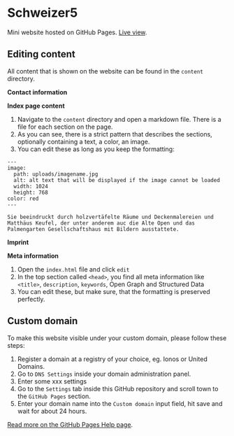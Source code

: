 # Schweizer5
Mini website hosted on GitHub Pages.
[Live view](https://encoding-group.github.io/schweizer5/).

## Editing content
All content that is shown on the website can be found in the `content` directory.

**Contact information**

**Index page content**
1. Navigate to the `content` directory and open a markdown file. There is a file for each section on the page.
2. As you can see, there is a strict pattern that describes the sections, optionally containing a text, a color, an image.
3. You can edit these as long as you keep the formatting:

```
---
image:
  path: uploads/imagename.jpg
  alt: alt text that will be displayed if the image cannot be loaded
  width: 1024
  height: 768
color: red
---

Sie beeindruckt durch holzvertäfelte Räume und Deckenmalereien und Matthäus Keufel, der unter anderem auc die Alte Open und das Palmengarten Gesellschaftshaus mit Bildern ausstattete.
```

**Imprint**

**Meta information**
1. Open the `index.html` file and click `edit`
2. In the top section called `<head>`, you find all meta information like `<title>`, `description`, `keywords`, Open Graph and Structured Data
3. You can edit these, but make sure, that the formatting is preserved perfectly.

## Custom domain
To make this website visible under your custom domain, please follow these steps:
1. Register a domain at a registry of your choice, eg. Ionos or United Domains.
2. Go to `DNS Settings` inside your domain administration panel.
3. Enter some xxx settings
4. Go to the `Settings` tab inside this GitHub repository and scroll town to the `GitHub Pages` section.
5. Enter your domain name into the `Custom domain` input field, hit save and wait for about 24 hours.

[Read more on the GitHub Pages Help page](https://help.github.com/en/github/working-with-github-pages/configuring-a-custom-domain-for-your-github-pages-site).
